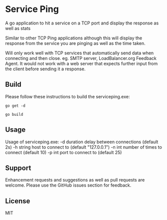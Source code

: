 # Service Ping

A go application to hit a service on a TCP port and display the response as well as stats

Similar to other TCP Ping applications although this will display the response from the service you are pinging as well as the time taken.

Will only work well with TCP services that automatically send data when connecting and then close. eg. SMTP server, LoadBalancer.org Feedback Agent. It would not work with a web server that expects further input from the client before sending it a response.

## Build

Please follow these instructions to build the serviceping.exe:

```
go get -d
```

```
go build
```

## Usage

Usage of serviceping.exe:
  -d duration
        delay between connections (default 2s)
  -h string
        host to connect to (default "127.0.0.1")
  -n int
        number of times to connect (default 10)
  -p int
        port to connect to (default 25)


## Support

Enhancement requests and suggestions as well as pull requests are welcome. Please use the GitHub issues section for feedback.

## License

MIT